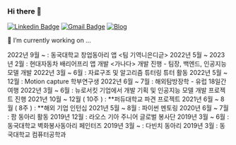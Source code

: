 ### Hi there 👋


[![Linkedin Badge](https://img.shields.io/badge/-LinkedIn-blue?style=flat-square&logo=Linkedin&logoColor=white&link=https://www.linkedin.com/in/youngseo-kang-786b5b223/)](https://www.linkedin.com/in/youngseo-kang-786b5b223/)
[![Gmail Badge](https://img.shields.io/badge/Gmail-d14836?style=flat-square&logo=Gmail&logoColor=white&link=mailto:zw791116@gmail.com)](mailto:zw791116@gmail.com)
[![Blog](https://img.shields.io/badge/📝-Blog-yellow)](https://greedy-blow-you-away12.tistory.com/)

🔭 I’m currently working on ...

2022년 9월 ~ : 동국대학교 창업동아리 앱 <팀 기역니은디귿> 
2022년 5월 ~ 2023년 2월 : 현대자동차 배리어프리 앱 개발 <가나다> 개발 진행 - 팀장, 백엔드, 인공지능 모델 개발
2022년 3월 ~ 6월 : 자료구조 및 알고리즘 튜터링 튜터 활동
2022년 5월 ~ 12월 : Motion capture 학부연구생
2022년 6월 ~ 7월 : 해외탐방장학 - 유럽 18일간 여행
2022년 3월 ~ 6월 : 뉴로서킷 기업에서 개발 기획 및 인공지능 모델 개발 프로젝트 진행
2021년 10월 ~ 12월 ( 10주 ) : **퍼듀대학교 파견 프로젝트
2021년 6월 ~ 8월 ( 8주 )  : **해외 기업 인턴십
2021년 5월 ~ 8월 : 파이썬 멘토링
2020년 6월 ~ 7월 : 팜 동아리 활동
2019년 12월 : 라오스 기아 주니어 글로벌 봉사단
2019년 3월 ~ 6월 : 동국대학교 벽화봉사동아리 페인터즈
2019년 3월 ~  : 다빈치 동아리
2019년 3월 : 동국대학교 컴퓨터공학과 

<!--
**KangYoungSeo/KangYoungSeo** is a ✨ _special_ ✨ repository because its `README.md` (this file) appears on your GitHub profile.

Here are some ideas to get you started:
  




🌱 Interested in

👯 I’m looking to collaborate on ...

🤔 I’m looking for help with ...

- 💬 

- 📫 Contect me!
email : 

- 😄 Pronouns: ...
- ⚡ Fun fact: ...
-->

